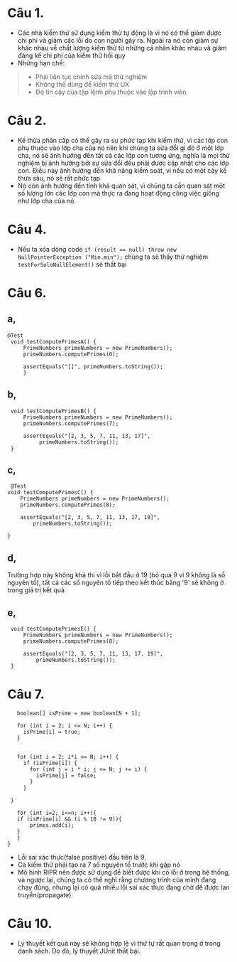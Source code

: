 # Câu 1. 
- Các nhà kiểm thử sử dụng kiểm thử tự động là vì nó có thể giảm được chi phí và giảm các lỗi do con người gây ra. Ngoài ra nó còn giảm sự khác nhau về chất lượng kiểm thử từ những cá nhân khác nhau và giảm đáng kể chi phí của kiểm thử hồi quy
- Những hạn chế:
 >-  Phải liên tục chỉnh sửa mã thử nghiệm
 > - Không thể dùng để kiểm thử UX
 > - Độ tin cậy của tập lệnh phụ thuộc vào lập trình viên

# Câu 2. 
- Kế thừa phân cấp có thể gây ra sự phức tạp khi kiểm thử, vì các lớp con phụ thuộc vào lớp cha của nó nên khi chúng ta sửa đổi gì đó ở một lớp cha, nó sẽ ảnh hưởng đến tất cả các lớp con tương ứng, nghĩa là mọi thử nghiệm bị ảnh hưởng bởi sự sửa đổi đều phải được cập nhật cho các lớp con. Điều này ảnh hưởng đến khả năng kiểm soát, vì nếu có một cây kế thừa sâu, nó sẽ rất phức tạp
- Nó còn ảnh hưởng đến tính khả quan sát, vì chúng ta cần quan sát một số lượng lớn các lớp con mà thực ra đang hoạt động công việc giống như lớp cha của nó. 

# Câu 4.

- Nếu ta xóa dòng code 
 `if (result == null) throw new NullPointerException ("Min.min");`
chúng ta sẽ thấy thử nghiệm `testForSoloNullElement()` sẽ thất bại

# Câu 6.
## a,
```
@Test
 void testComputePrimesA() {
     PrimeNumbers primeNumbers = new PrimeNumbers();
     primeNumbers.computePrimes(0);
 
     assertEquals("[]", primeNumbers.toString());
     }
```
## b,
```@Test
 void testComputePrimesB() {
     PrimeNumbers primeNumbers = new PrimeNumbers();
     primeNumbers.computePrimes(7);
 
     assertEquals("[2, 3, 5, 7, 11, 13, 17]",
          primeNumbers.toString());
 } 
 ```
 ## c,
 ```
  @Test
 void testComputePrimesC() {
     PrimeNumbers primeNumbers = new PrimeNumbers();
     primeNumbers.computePrimes(8);
 
     assertEquals("[2, 3, 5, 7, 11, 13, 17, 19]", 
         primeNumbers.toString());

}
```

## d, 
Trường hợp này không khả thi vì lỗi bắt đầu ở 19 (bỏ qua 9 vì 9 không là số nguyên tố), tất cả các số nguyên tố tiếp theo kết thúc bằng '9' sẽ không ở trong giá trị kết quả

## e,
``` @Test
 void testComputePrimesE() {
     PrimeNumbers primeNumbers = new PrimeNumbers();
     primeNumbers.computePrimes(8);
 
     assertEquals("[2, 3, 5, 7, 11, 13, 17, 19]",
         primeNumbers.toString());
 } 
 ```
 
 # Câu 7.
 ```public void computePrimes(int n){
    boolean[] isPrime = new boolean[N + 1];
    
    for (int i = 2; i <= N; i++) {
      isPrime[i] = true;
    }
 
    
    for (int i = 2; i*i <= N; i++) {
      if (isPrime[i]) {
        for (int j = i * i; j <= N; j += i) {
          isPrime[j] = false;
        }
      }
  
  }

    for (int i=2; i<=n; i++){
 	if (isPrime[i] && (i % 10 != 9)){
  		primes.add(i);
	}
    }
}
```
- Lỗi sai xác thực(false positive) đầu tiên là 9.
- Ca kiểm thử phải tạo ra 7 số nguyên tố trước khi gặp nó
- Mô hình RIPR nên được sử dụng để biết được khi có lỗi ở trong hệ thống, và ngược lại, chúng ta có thể nghĩ rằng chương trình của mình đang chạy đúng, nhưng lại có quá nhiều lỗi sai xác thực đang chờ để được lan truyền(propagate) 
 
 # Câu 10.
 - Lý thuyết kết quả này sẽ không hợp lệ vì thứ tự rất quan trọng ở trong danh sách. Do đó, lý thuyết JUnit thất bại.
